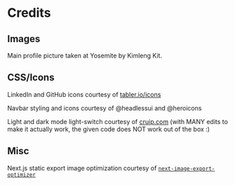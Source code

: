 # Credits

## Images

Main profile picture taken at Yosemite by Kimleng Kit.

## CSS/Icons

LinkedIn and GitHub icons courtesy of [tabler.io/icons](https://tabler.io/icons)

Navbar styling and icons courtesy of @headlessui and @heroicons

Light and dark mode light-switch courtesy of [cruip.com](https://cruip.com/implementing-tailwind-css-dark-mode-toggle-with-no-flicker/#dark-mode-implementation-with-nextjs) (with MANY edits to make it actually work, the given code does NOT work out of the box :)

## Misc

Next.js static export image optimization courtesy of [`next-image-export-optimizer`](https://www.npmjs.com/package/next-image-export-optimizer)

